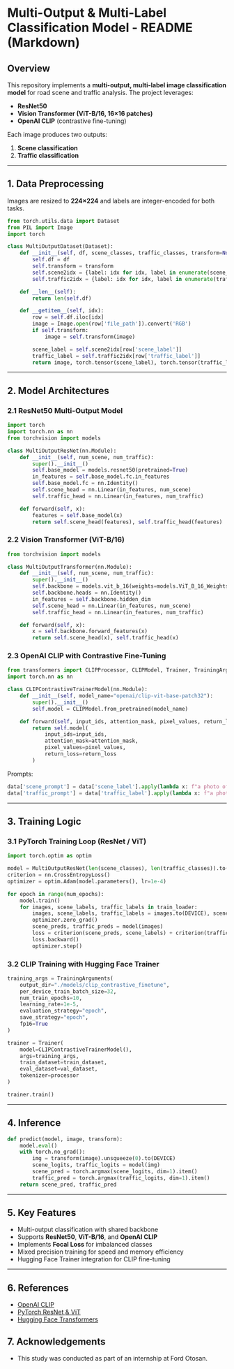 # Multi-Output & Multi-Label Classification Model - README (Markdown)

## Overview

This repository implements a **multi-output, multi-label image classification model** for road scene and traffic analysis. The project leverages:

* **ResNet50**
* **Vision Transformer (ViT-B/16, 16×16 patches)**
* **OpenAI CLIP** (contrastive fine-tuning)

Each image produces two outputs:

1. **Scene classification**
2. **Traffic classification**

---

## 1. Data Preprocessing

Images are resized to **224×224** and labels are integer-encoded for both tasks.

```python
from torch.utils.data import Dataset
from PIL import Image
import torch

class MultiOutputDataset(Dataset):
    def __init__(self, df, scene_classes, traffic_classes, transform=None):
        self.df = df
        self.transform = transform
        self.scene2idx = {label: idx for idx, label in enumerate(scene_classes)}
        self.traffic2idx = {label: idx for idx, label in enumerate(traffic_classes)}

    def __len__(self):
        return len(self.df)

    def __getitem__(self, idx):
        row = self.df.iloc[idx]
        image = Image.open(row['file_path']).convert('RGB')
        if self.transform:
            image = self.transform(image)

        scene_label = self.scene2idx[row['scene_label']]
        traffic_label = self.traffic2idx[row['traffic_label']]
        return image, torch.tensor(scene_label), torch.tensor(traffic_label)
```

---

## 2. Model Architectures

### 2.1 ResNet50 Multi-Output Model

```python
import torch
import torch.nn as nn
from torchvision import models

class MultiOutputResNet(nn.Module):
    def __init__(self, num_scene, num_traffic):
        super().__init__()
        self.base_model = models.resnet50(pretrained=True)
        in_features = self.base_model.fc.in_features
        self.base_model.fc = nn.Identity()
        self.scene_head = nn.Linear(in_features, num_scene)
        self.traffic_head = nn.Linear(in_features, num_traffic)

    def forward(self, x):
        features = self.base_model(x)
        return self.scene_head(features), self.traffic_head(features)
```

### 2.2 Vision Transformer (ViT-B/16)

```python
from torchvision import models

class MultiOutputTransformer(nn.Module):
    def __init__(self, num_scene, num_traffic):
        super().__init__()
        self.backbone = models.vit_b_16(weights=models.ViT_B_16_Weights.IMAGENET1K_V1)
        self.backbone.heads = nn.Identity()
        in_features = self.backbone.hidden_dim
        self.scene_head = nn.Linear(in_features, num_scene)
        self.traffic_head = nn.Linear(in_features, num_traffic)

    def forward(self, x):
        x = self.backbone.forward_features(x)
        return self.scene_head(x), self.traffic_head(x)
```

### 2.3 OpenAI CLIP with Contrastive Fine-Tuning

```python
from transformers import CLIPProcessor, CLIPModel, Trainer, TrainingArguments
import torch.nn as nn

class CLIPContrastiveTrainerModel(nn.Module):
    def __init__(self, model_name="openai/clip-vit-base-patch32"):
        super().__init__()
        self.model = CLIPModel.from_pretrained(model_name)

    def forward(self, input_ids, attention_mask, pixel_values, return_loss=False):
        return self.model(
            input_ids=input_ids,
            attention_mask=attention_mask,
            pixel_values=pixel_values,
            return_loss=return_loss
        )
```

Prompts:

```python
data['scene_prompt'] = data['scene_label'].apply(lambda x: f"a photo of a road scene with {x.replace('_', ' ')}")
data['traffic_prompt'] = data['traffic_label'].apply(lambda x: f"a photo of a road with {x.replace('_', ' ')}")
```
---

## 3. Training Logic

### 3.1 PyTorch Training Loop (ResNet / ViT)

```python
import torch.optim as optim

model = MultiOutputResNet(len(scene_classes), len(traffic_classes)).to(DEVICE)
criterion = nn.CrossEntropyLoss()
optimizer = optim.Adam(model.parameters(), lr=1e-4)

for epoch in range(num_epochs):
    model.train()
    for images, scene_labels, traffic_labels in train_loader:
        images, scene_labels, traffic_labels = images.to(DEVICE), scene_labels.to(DEVICE), traffic_labels.to(DEVICE)
        optimizer.zero_grad()
        scene_preds, traffic_preds = model(images)
        loss = criterion(scene_preds, scene_labels) + criterion(traffic_preds, traffic_labels)
        loss.backward()
        optimizer.step()
```

### 3.2 CLIP Training with Hugging Face Trainer

```python
training_args = TrainingArguments(
    output_dir="./models/clip_contrastive_finetune",
    per_device_train_batch_size=32,
    num_train_epochs=10,
    learning_rate=1e-5,
    evaluation_strategy="epoch",
    save_strategy="epoch",
    fp16=True
)

trainer = Trainer(
    model=CLIPContrastiveTrainerModel(),
    args=training_args,
    train_dataset=train_dataset,
    eval_dataset=val_dataset,
    tokenizer=processor
)

trainer.train()
```

---

## 4. Inference

```python
def predict(model, image, transform):
    model.eval()
    with torch.no_grad():
        img = transform(image).unsqueeze(0).to(DEVICE)
        scene_logits, traffic_logits = model(img)
        scene_pred = torch.argmax(scene_logits, dim=1).item()
        traffic_pred = torch.argmax(traffic_logits, dim=1).item()
    return scene_pred, traffic_pred
```

---

## 5. Key Features

* Multi-output classification with shared backbone
* Supports **ResNet50**, **ViT-B/16**, and **OpenAI CLIP**
* Implements **Focal Loss** for imbalanced classes
* Mixed precision training for speed and memory efficiency
* Hugging Face Trainer integration for CLIP fine-tuning

---

## 6. References

* [OpenAI CLIP](https://github.com/openai/CLIP)
* [PyTorch ResNet & ViT](https://pytorch.org/vision/stable/models.html)
* [Hugging Face Transformers](https://huggingface.co/docs/transformers)

## 7. Acknowledgements 

* This study was conducted as part of an internship at Ford Otosan. 

